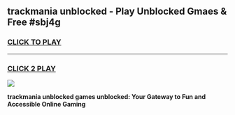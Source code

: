 
## trackmania unblocked - Play Unblocked Gmaes & Free #sbj4g
<h3>
<a href="https://news.freeplayer.one?title=trackmania_unblocked&ref=24F">CLICK TO PLAY</a></h3>
<hr>

<h3>
<a href="https://news.freeplayer.one?title=trackmania_unblocked&ref=24F">CLICK 2 PLAY</a>
  
</h3>

<a href="https://news.freeplayer.one?title=trackmania_unblocked&ref=24F/"><img src="https://clearcache.store/games.png"></a>


**trackmania unblocked games unblocked: Your Gateway to Fun and Accessible Online Gaming**
